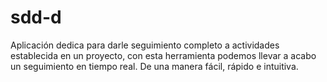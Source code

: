 # sdd-d
Aplicación dedica para darle seguimiento completo a actividades establecida en un proyecto, con esta herramienta podemos llevar a acabo un seguimiento en tiempo real. De una manera fácil, rápido e intuitiva.
